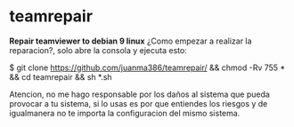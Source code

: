# teamrepair
**Repair teamviewer to debian 9 linux**
¿Como empezar a realizar la reparacion?, solo abre la consola y ejecuta esto:

$ git clone https://github.com/juanma386/teamrepair/ && chmod -Rv 755 * && cd teamrepair && sh *.sh

Atencion, no me hago responsable por los daños al sistema que pueda provocar a tu sistema, si lo usas es por que entiendes los riesgos y de igualmanera no te importa la configuracion del mismo sistema.
